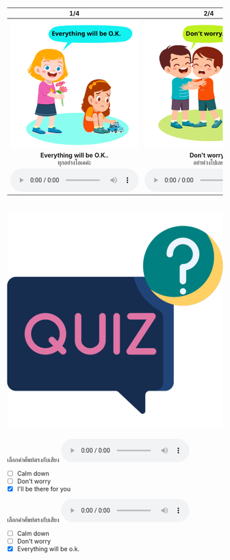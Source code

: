 <div class="carrousel">


|1/4|2/4|3/4|4/4|
| :----: | :----: | :----: | :----: |
|![](/media/img/Encouragement__Everything&#x20;will&#x20;be&#x20;O.K..svg)|![](/media/img/Encouragement__Don't&#x20;worry.svg)|![](/media/img/Encouragement__I'll&#x20;be&#x20;there&#x20;for&#x20;you.svg)|![](/media/img/Encouragement__Calm&#x20;down..svg)|
|**Everything will be O.K..**<br>ทุกอย่างโอเคค่ะ|**Don't worry?**<br>อย่าห่วงไปเลย|**I'll be there for you.**<br>ฉันจะอยู่ที่นั่นเพื่อคุณ|**Calm down.**<br>ใจเย็นก่อน|
|![](/media/audio/Everything&#x20;will&#x20;be&#x20;O.K..mp3)|![](/media/audio/Don't&#x20;worry.mp3)|![](/media/audio/I'll&#x20;be&#x20;there&#x20;for&#x20;you.mp3)|![](/media/audio/Calm&#x20;down..mp3)|

</div>



# ![icon](/media/icons/quiz.svg) 

<div class=question>

เลือกคำศัพท์ตรงกับเสียง ![](/media/audio/I'll&#x20;be&#x20;there&#x20;for&#x20;you.mp3) 
 - [ ] Calm down
 - [ ] Don't worry
 - [x] I'll be there for you
</div>

<div class=question>

เลือกคำศัพท์ตรงกับเสียง ![](/media/audio/Everything&#x20;will&#x20;be&#x20;O.K..mp3) 
 - [ ] Calm down
 - [ ] Don't worry
 - [x] Everything will be o.k.
</div>

